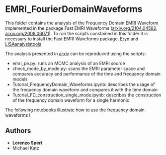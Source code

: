 # EMRI_FourierDomainWaveforms

This folder contains the analysis of the Frequency Domain EMRI Waveform implemented in the package Fast EMRI Waveforms ([arxiv.org/2104.04582](https://arxiv.org/abs/2104.04582), [arxiv.org/2008.06071](https://arxiv.org/abs/2008.06071)). To run the scripts constained in this folder it is necessary to install the Fast EMRI Waveforms package, [Eryn](https://github.com/mikekatz04/Eryn) and [LISAanalysistools](https://github.com/mikekatz04/LISAanalysistools)

The analysis presented in [arxiv]() can be reproduced using the scripts:
- emri_pe.py: runs an MCMC analysis of an EMRI source
- check_mode_by_mode.py: scans the EMRI parameter space and compares accuracy and performance of the time and frequency domain models
- Tutorial_FrequencyDomain_Waveforms.ipynb: describes the usage of the frequency domain waveform and compares it with the time domain
- Tutorial_FD_construction_single_mode.ipynb: describes the construction of the frequency domain waveform for a single harmonic

The following notebooks illustrate how to use the frequency domain waveforms l
## Authors

* **Lorenzo Speri**
* Michael Katz
